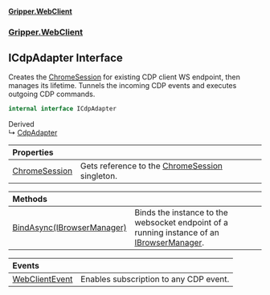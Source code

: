 #### [Gripper.WebClient](index 'index')
### [Gripper.WebClient](Gripper_WebClient 'Gripper.WebClient')
## ICdpAdapter Interface
Creates the [ChromeSession](Gripper_WebClient_ICdpAdapter_ChromeSession 'Gripper.WebClient.ICdpAdapter.ChromeSession') for existing CDP client WS endpoint, then manages its lifetime. Tunnels the incoming CDP events and executes outgoing CDP commands.   
```csharp
internal interface ICdpAdapter
```

Derived  
&#8627; [CdpAdapter](Gripper_WebClient_CdpAdapter 'Gripper.WebClient.CdpAdapter')  

| Properties | |
| :--- | :--- |
| [ChromeSession](Gripper_WebClient_ICdpAdapter_ChromeSession 'Gripper.WebClient.ICdpAdapter.ChromeSession') | Gets reference to the [ChromeSession](Gripper_WebClient_ICdpAdapter_ChromeSession 'Gripper.WebClient.ICdpAdapter.ChromeSession') singleton.<br/> |

| Methods | |
| :--- | :--- |
| [BindAsync(IBrowserManager)](Gripper_WebClient_ICdpAdapter_BindAsync(Gripper_WebClient_IBrowserManager) 'Gripper.WebClient.ICdpAdapter.BindAsync(Gripper.WebClient.IBrowserManager)') | Binds the instance to the websocket endpoint of a running instance of an [IBrowserManager](Gripper_WebClient_IBrowserManager 'Gripper.WebClient.IBrowserManager').<br/> |

| Events | |
| :--- | :--- |
| [WebClientEvent](Gripper_WebClient_ICdpAdapter_WebClientEvent 'Gripper.WebClient.ICdpAdapter.WebClientEvent') | Enables subscription to any CDP event.<br/> |
